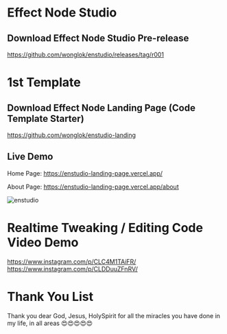 # Effect Node Studio

## Download Effect Node Studio Pre-release
https://github.com/wonglok/enstudio/releases/tag/r001

# 1st Template

## Download Effect Node Landing Page (Code Template Starter)
https://github.com/wonglok/enstudio-landing

## Live Demo

Home Page: 
https://enstudio-landing-page.vercel.app/

About Page: 
https://enstudio-landing-page.vercel.app/about

![enstudio](https://user-images.githubusercontent.com/4082826/107441562-67fbda80-6b70-11eb-8433-868a7a65f78d.png)

# Realtime Tweaking / Editing Code Video Demo
https://www.instagram.com/p/CLC4M1TAiFR/
https://www.instagram.com/p/CLDDuuZFnRV/


# Thank You List

Thank you dear God, Jesus, HolySpirit for all the miracles you have done in my life, in all areas 😍😍😍😍😍
